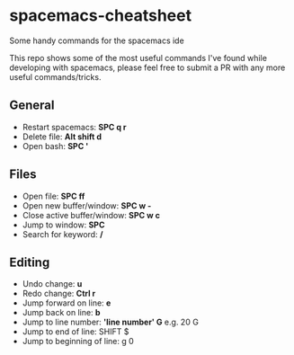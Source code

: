 # spacemacs-cheatsheet
Some handy commands for the spacemacs ide

This repo shows some of the most useful commands I've found while developing with spacemacs, please feel free to submit a PR with any more useful commands/tricks.

## General
* Restart spacemacs: <b>SPC q r</b>
* Delete file: <b>Alt shift d</b>
* Open bash: <b>SPC '</b>

## Files 
* Open file: <b>SPC ff</b>
* Open new buffer/window: <b>SPC w -</b>
* Close active buffer/window: <b>SPC w c</b>
* Jump to window: <b>SPC <window number></b>
* Search for keyword: <b>/<keyword></b>

## Editing
* Undo change: <b>u</b>
* Redo change: <b>Ctrl r</b>
* Jump forward on line: <b>e</b>
* Jump back on line: <b>b</b>
* Jump to line number: <b> 'line number' G</b> e.g. 20 G
* Jump to end of line: SHIFT $
* Jump to beginning of line: g 0




